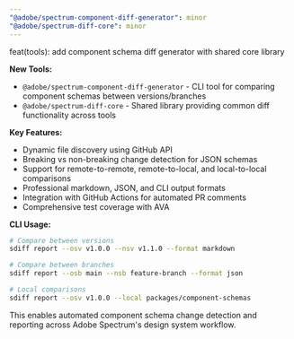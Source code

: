 ```yaml
---
"@adobe/spectrum-component-diff-generator": minor
"@adobe/spectrum-diff-core": minor
---
```


feat(tools): add component schema diff generator with shared core library

**New Tools:**

- `@adobe/spectrum-component-diff-generator` - CLI tool for comparing component schemas between versions/branches
- `@adobe/spectrum-diff-core` - Shared library providing common diff functionality across tools

**Key Features:**

- Dynamic file discovery using GitHub API
- Breaking vs non-breaking change detection for JSON schemas
- Support for remote-to-remote, remote-to-local, and local-to-local comparisons
- Professional markdown, JSON, and CLI output formats
- Integration with GitHub Actions for automated PR comments
- Comprehensive test coverage with AVA

**CLI Usage:**

```bash
# Compare between versions
sdiff report --osv v1.0.0 --nsv v1.1.0 --format markdown

# Compare between branches
sdiff report --osb main --nsb feature-branch --format json

# Local comparisons
sdiff report --osv v1.0.0 --local packages/component-schemas
```

This enables automated component schema change detection and reporting across Adobe Spectrum's design system workflow.
